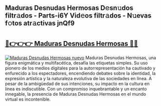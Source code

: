 ## Maduras Desnudas Hermosas D𝚎sn𝚞dos filtr𝚊dos - Parts-i6Y Vid𝚎os filtr𝚊dos - N𝚞evas f𝚘tos atr𝚊ctivas jnQf9

# <h2><a href="http://mb8pab.tromn.icu/?c=Maduras+Desnudas+Hermosas">🔗👉👉👉 Maduras Desnudas Hermosas 🔗🔗</a></h2>

[![Maduras Desnudas Hermosas nuevo](https://i.imgur.com/pEAQMta.gif)](http://mb8pab.tromn.icu/?c=Maduras+Desnudas+Hermosas)
Maduras Desnudas Hermosas, una figura enigmática y multifacética, desafía las etiquetas simples. Su uso pionero de los medios digitales para la autorrepresentación ha cautivado y enfurecido a los espectadores, encendiendo debates sobre la identidad, la expresión artística y la naturaleza evolutiva de las sociedades en línea. A pesar de la ambigüedad de sus intenciones, su impacto en la cultura en línea es indiscutible. Con un compromiso inquebrantable y un encanto innegable, la presencia de Maduras Desnudas Hermosas en el mundo virtual es incontenible.
